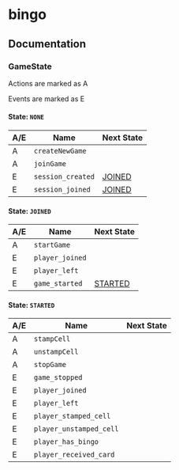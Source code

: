 # bingo

## Documentation

### GameState

Actions are marked as A

Events are marked as E

#### State: ``NONE``

A/E | Name | Next State
--- | ---- | ----------
A   | ``createNewGame`` |  |
A   | ``joinGame`` |  |
E   | ``session_created`` | [JOINED](#state-joined) |
E   | ``session_joined`` | [JOINED](#state-joined) |

#### State: ``JOINED``

A/E | Name | Next State
--- | ---- | ----------
A   | ``startGame`` |  |
E   | ``player_joined`` |  |
E   | ``player_left`` |  |
E   | ``game_started`` | [STARTED](#state-started) |

#### State: ``STARTED``

A/E | Name | Next State
--- | ---- | ----------
A   | ``stampCell`` |  |
A   | ``unstampCell`` |  |
A   | ``stopGame`` |  |
E   | ``game_stopped`` |  |
E   | ``player_joined`` |  |
E   | ``player_left`` |  |
E   | ``player_stamped_cell`` |  |
E   | ``player_unstamped_cell`` |  |
E   | ``player_has_bingo`` |  |
E   | ``player_received_card`` |  |
